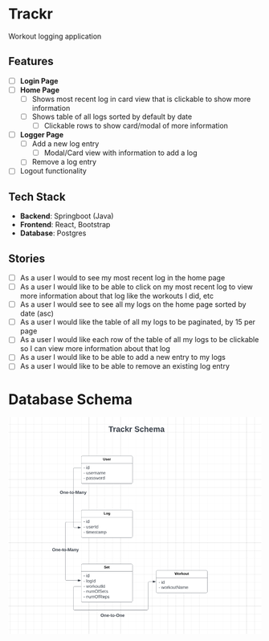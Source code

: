 # Trackr
Workout logging application

## Features
- [ ] **Login Page**
- [ ] **Home Page**
  - [ ] Shows most recent log in card view that is clickable to show more information
  - [ ] Shows table of all logs sorted by default by date
    - [ ] Clickable rows to show card/modal of more information
- [ ] **Logger Page**
  - [ ] Add a new log entry
    - [ ] Modal/Card view with information to add a log
  - [ ] Remove a log entry
- [ ] Logout functionality 

## Tech Stack
- **Backend**: Springboot (Java)
- **Frontend**: React, Bootstrap
- **Database**: Postgres

## Stories
- [ ] As a user I would to see my most recent log in the home page
- [ ] As a user I would like to be able to click on my most recent log to view more information about that log like the workouts I did, etc
- [ ] As a user I would see to see all my logs on the home page sorted by date (asc)
- [ ] As a user I would like the table of all my logs to be paginated, by 15 per page
- [ ] As a user I would like each row of the table of all my logs to be clickable so I can view more information about that log
- [ ] As a user I would like to be able to add a new entry to my logs
- [ ] As a user I would like to be able to remove an existing log entry

# Database Schema
![Schema](./db-schema.png)